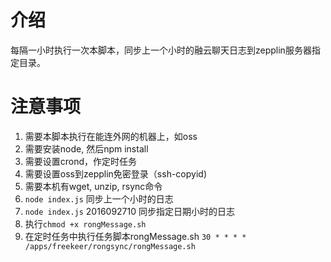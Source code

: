 # 介绍

每隔一小时执行一次本脚本，同步上一个小时的融云聊天日志到zepplin服务器指定目录。

# 注意事项

1. 需要本脚本执行在能连外网的机器上，如oss
2. 需要安装node, 然后npm install
3. 需要设置crond，作定时任务
4. 需要设置oss到zepplin免密登录（ssh-copyid)
5. 需要本机有wget, unzip, rsync命令
6. `node index.js` 同步上一个小时的日志
7. `node index.js` 2016092710 同步指定日期小时的日志
8. 执行`chmod +x rongMessage.sh`
9. 在定时任务中执行任务脚本rongMessage.sh  `30 * * * * /apps/freekeer/rongsync/rongMessage.sh`